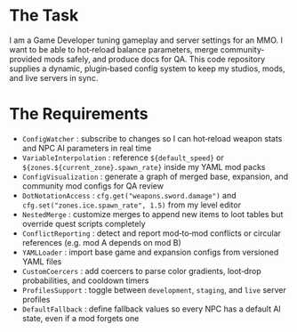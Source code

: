 # The Task

I am a Game Developer tuning gameplay and server settings for an MMO. I want to be able to hot‐reload balance parameters, merge community‐provided mods safely, and produce docs for QA. This code repository supplies a dynamic, plugin‐based config system to keep my studios, mods, and live servers in sync.

# The Requirements

* `ConfigWatcher`         : subscribe to changes so I can hot‐reload weapon stats and NPC AI parameters in real time
* `VariableInterpolation` : reference `${default_speed}` or `${zones.${current_zone}.spawn_rate}` inside my YAML mod packs
* `ConfigVisualization`   : generate a graph of merged base, expansion, and community mod configs for QA review
* `DotNotationAccess`     : `cfg.get("weapons.sword.damage")` and `cfg.set("zones.ice.spawn_rate", 1.5)` from my level editor
* `NestedMerge`           : customize merges to append new items to loot tables but override quest scripts completely
* `ConflictReporting`     : detect and report mod‐to‐mod conflicts or circular references (e.g. mod A depends on mod B)
* `YAMLLoader`            : import base game and expansion configs from versioned YAML files
* `CustomCoercers`        : add coercers to parse color gradients, loot‐drop probabilities, and cooldown timers
* `ProfilesSupport`       : toggle between `development`, `staging`, and `live` server profiles
* `DefaultFallback`       : define fallback values so every NPC has a default AI state, even if a mod forgets one

